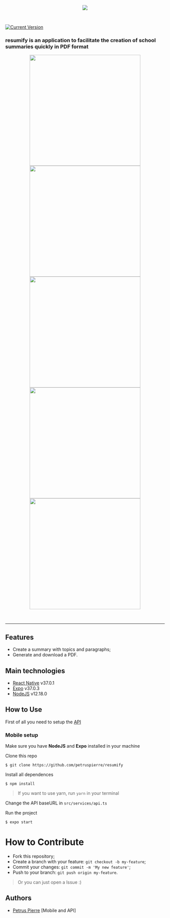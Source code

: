<p align="center">
  <img src="https://i.ibb.co/jRWxfD2/Logo.png">
</p><br>

[![Current Version](https://img.shields.io/badge/version-0.1.0-yellow.svg)](https://github.com/petruspierre/resumify)

### resumify is an application to facilitate the creation of school summaries quickly in PDF format

<p align="center">
  <img height=350 src="https://i.ibb.co/bK7WbjF/Screenshot-20200609-131450-Expo.jpg">
  <img height=350 src="https://i.ibb.co/G9jYyCd/Screenshot-20200609-131454-Expo.jpg">
  <img height=350 src="https://i.ibb.co/rcHcrDQ/Screenshot-20200609-133120-Expo.jpg">
  <img height=350 src="https://i.ibb.co/nRKPpCF/Screenshot-20200609-131631-Expo.jpg">
  <img height=350 src="https://i.ibb.co/bgD1y7Y/Screen-Recording-20200609-131909.gif">
</p><br>

---

## Features
- Create a summary with topics and paragraphs;
- Generate and download a PDF.

## Main technologies 

- [React Native](https://reactnative.dev/) v37.0.1
- [Expo](https://expo.io/) v37.0.3
- [NodeJS](https://nodejs.org/en/) v12.18.0

## How to Use

First of all you need to setup the [API](https://github.com/petruspierre/resumify-backend)

### Mobile setup
Make sure you have **NodeJS** and **Expo** installed in your machine

Clone this repo
```
$ git clone https://github.com/petruspierre/resumify
```

Install all dependences
```
$ npm install
```
> If you want to use yarn, run ```yarn``` in your terminal

Change the API baseURL in ```src/services/api.ts```

Run the project
```
$ expo start
```
# How to Contribute

- Fork this repository;
- Create a branch with your feature: ```git checkout -b my-feature```;
- Commit your changes: ```git commit -m 'My new feature'```;
- Push to your branch: ```git push origin my-feature```.

> Or you can just open a Issue :)

## Authors
- [Petrus Pierre](https://github.com/petruspierre/) [Mobile and API]
